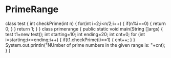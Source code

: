 # PrimeRange
class test
{
    int checkPrime(int n)
    {
        for(int i=2;i<n/2;i++)
        {
            if(n%i==0)
            {
                return 0;
            }
        }
        return 1;
    }
}
class primerange
{
     public static void main(String []args)
     {
        test t1=new test();
        int starting=10;
        int ending=20;
        int cnt=0;
        for (int i=starting;i<=ending;i++)
        {
            if(t1.checkPrime(i)==1)
            {
                cnt++;
            }
        }
        System.out.println("NUmber of prime numbers in the given range is: "+cnt);
     }
}
